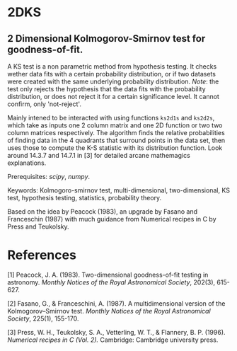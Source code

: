 # 2DKS
## 2 Dimensional Kolmogorov-Smirnov test for goodness-of-fit.

A KS test is a non parametric method from hypothesis testing. It checks wether data fits with a certain probability distribution, or if two datasets were created with the same underlying probability distribution. 
*Note*: the test only rejects the hypothesis that the data fits with the probability distribution, or does not reject it for a certain significance level. It cannot confirm, only 'not-reject'.

Mainly intened to be interacted with using functions `ks2d1s` and `ks2d2s`, which take as inputs one 2 column matrix and one 2D function or two two column matrices respectively. 
The algorithm finds the relative probabilities of finding data in the 4 quadrants that surround points in the data set, then uses those to compute the K-S statistic with its distribution function. Look around 14.3.7 and 14.7.1 in [3] for detailed arcane mathemagics explanations. 

Prerequisites: *scipy*, *numpy*.

Keywords: Kolmogoro-smirnov test, multi-dimensional, two-dimensional, KS test, hypothesis testing, statistics, probability theory.

Based on the idea by Peacock (1983), an upgrade by Fasano and Franceschin (1987) with
much guidance from Numerical recipes in C by Press and Teukolsky.

# References
[1] Peacock, J. A. (1983). Two-dimensional goodness-of-fit testing in astronomy. *Monthly Notices of the Royal Astronomical Society*, 202(3), 615-627.

[2] Fasano, G., & Franceschini, A. (1987). A multidimensional version of the Kolmogorov–Smirnov test. *Monthly Notices of the Royal Astronomical Society*, 225(1), 155-170.

[3] Press, W. H., Teukolsky, S. A., Vetterling, W. T., & Flannery, B. P. (1996). *Numerical recipes in C (Vol. 2).* Cambridge: Cambridge university press.
